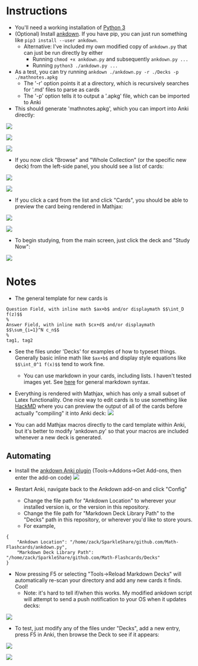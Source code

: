 # Instructions

- You'll need a working installation of [Python 3](https://realpython.com/installing-python/)
- (Optional) Install [ankdown](https://github.com/benwr/ankdown). If you have pip, you can just run something like `pip3 install --user ankdown`.
  - Alternative: I've included my own modified copy of `ankdown.py` that can just be run directly by either
    - Running `chmod +x ankdown.py` and subsequently `ankdown.py ...`
    - Running `python3 ./ankdown.py ...`
- As a test, you can try running  `ankdown ./ankdown.py -r ./Decks -p ./mathnotes.apkg`
  - The '-r' option points it at a directory, which is recursively searches for '.md' files to parse as cards
  - The '-p' option tells it to output a '.apkg' file, which can be imported to Anki
- This should generate 'mathnotes.apkg', which you can import into Anki directly:

![](figures/image_2020-05-15-22-58-48.png)

![](figures/image_2020-05-15-22-59-55.png)

![](figures/image_2020-05-15-23-00-17.png)

- If you now click "Browse" and "Whole Collection" (or the specific new deck) from the left-side panel, you should see a list of cards:

![](figures/image_2020-05-15-23-03-30.png)

![](figures/image_2020-05-15-23-03-46.png)

- If you click a card from the list and click "Cards", you should be able to preview the card being rendered in Mathjax:

![](figures/image_2020-05-15-23-05-10.png)

![](figures/image_2020-05-15-23-05-35.png)

- To begin studying, from the main screen, just click the deck and "Study Now":

![](figures/image_2020-05-15-23-21-40.png)


# Notes

- The general template for new cards is
```
Question Field, with inline math $ax+b$ and/or displaymath $$\int_D f(z)$$
%
Answer Field, with inline math $cx+d$ and/or displaymath $$\sum_{i=1}^N c_n$$
%
tag1, tag2
```

- See the files under 'Decks' for examples of how to typeset things. Generally basic inline math like `$ax+b$` and display style equations like `$$\int_0^1 f(x)$$` tend to work fine.
  - You can use markdown in your cards, including lists. I haven't tested images yet. See [here](https://github.com/adam-p/markdown-here/wiki/Markdown-Cheatsheet) for general markdown syntax.

- Everything is rendered with Mathjax, which has only a small subset of Latex functionality.
  One nice way to edit cards is to use something like [HackMD](http://hackmd.io) where you can preview the output of all of the cards before actually "compiling" it into Anki deck:
  ![](figures/image_2020-05-15-23-23-30.png)
- You can add Mathjax macros directly to the card template within Anki, but it's better to modify 'ankdown.py' so that your macros are included whenever a new deck is generated.


## Automating

- Install the [ankdown Anki plugin](https://ankiweb.net/shared/info/109255569) (Tools->Addons->Get Add-ons, then enter the add-on code)
![](figures/image_2020-05-15-23-28-22.png)

- Restart Anki, navigate back to the Ankdown add-on and click "Config"
  - Change the file path for "Ankdown Location" to wherever your installed version is, or the version in this repository.
  - Change the file path for "Markdown Deck Library Path" to the "Decks" path in this repository, or wherever you'd like to store yours.
  - For example,
```
{
    "Ankdown Location": "/home/zack/SparkleShare/github.com/Math-Flashcards/ankdown.py",
    "Markdown Deck Library Path": "/home/zack/SparkleShare/github.com/Math-Flashcards/Decks"
}
```

- Now pressing F5 or selecting "Tools->Reload Markdown Decks" will automatically re-scan your directory and add any new cards it finds. Cool!
  - Note: it's hard to tell if/when this works. My modified ankdown script will attempt to send a push notification to your OS when it updates decks:

![](figures/image_2020-05-15-23-40-41.png)

- To test, just modify any of the files under "Decks", add a new entry, press F5 in Anki, then browse the Deck to see if it appears:

![](figures/image_2020-05-15-23-42-51.png)

![](figures/image_2020-05-15-23-43-12.png)
